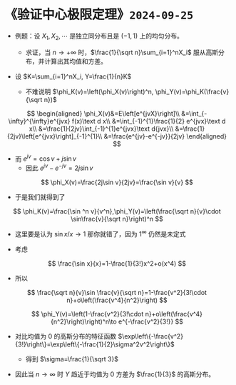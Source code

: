 # 《验证中心极限定理》`2024-09-25`

- 例题：设 $X_1, X_2, \cdots$ 是独立同分布且是 $(-1, 1)$ 上的均匀分布。
  - 求证，当 $n\to+\infty$ 时，$\frac{1}{\sqrt n}\sum_{i=1}^nX_i$ 服从高斯分布，并计算出其均值和方差。

- 设 $K=\sum_{i=1}^nX_i, Y=\frac{1}{n}K$
  - 不难说明 $\phi_K(v)=\left(\phi_X(v)\right)^n, \phi_Y(v)=\phi_K(\frac{v}{\sqrt n})$

$$
\begin{aligned}
\phi_X(v)&=E\left[e^{jvX}\right]\\
&=\int_{-\infty}^{\infty}e^{jvx} f(x)\text d x\\
&=\int_{-1}^{1}\frac{1}{2} e^{jvx}\text d x\\
&=\frac{1}{2jv}\int_{-1}^{1}e^{jvx}\text d{jvx}\\
&=\frac{1}{2jv}\left[e^{jvx}\right]_{-1}^{1}\\
&=\frac{e^{jv}-e^{-jv}}{2jv}
\end{aligned}
$$

- 而 $e^{jv}=\cos v + j \sin v$
  - 因此 $e^{jv}-e^{-jv}=2j\sin v$

$$
\phi_X(v)=\frac{2j\sin v}{2jv}=\frac{\sin v}{v}
$$

- 于是我们就得到了

$$
\phi_K(v)=\frac{\sin ^n v}{v^n},\phi_Y(v)=\left(\frac{\sqrt n}{v}\cdot \sin\frac{v}{\sqrt n}\right)^n
$$

- 这里要是认为 $\sin  x/x\to 1$ 那你就错了，因为 $1^\infty$ 仍然是未定式

- 考虑

$$
\frac{\sin x}{x}=1-\frac{1}{3!}x^2+o(x^4)
$$

- 所以

$$
\frac{\sqrt n}{v}\sin \frac{v}{\sqrt n}=1-\frac{v^2}{3!\cdot n}+o\left(\frac{v^4}{n^2}\right)
$$

$$
\phi_Y(v)=\left(1-\frac{v^2}{3!\cdot n}+o\left(\frac{v^4}{n^2}\right)\right)^n\to e^{-\frac{v^2}{3!}}
$$

- 对比均值为 0 的高斯分布的特征函数 $\exp\left\{-\frac{v^2}{3!}\right\}=\exp\left\{-\frac{1}{2}\sigma^2v^2\right\}$
  - 得到 $\sigma=\frac{1}{\sqrt 3}$

- 因此当 $n\to \infty$ 时 $Y$ 趋近于均值为 0 方差为 $\frac{1}{3}$ 的高斯分布。

